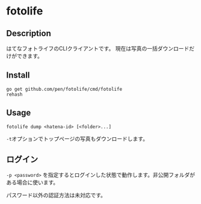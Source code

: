 # fotolife

## Description

はてなフォトライフのCLIクライアントです。
現在は写真の一括ダウンロードだけができます。

## Install

```shell
go get github.com/pen/fotolife/cmd/fotolife
rehash
```

## Usage

```shell
fotolife dump <hatena-id> [<folder>...]
```

`-t`オプションでトップページの写真もダウンロードします。

## ログイン

`-p <password>` を指定するとログインした状態で動作します。非公開フォルダがある場合に使います。

パスワード以外の認証方法は未対応です。
